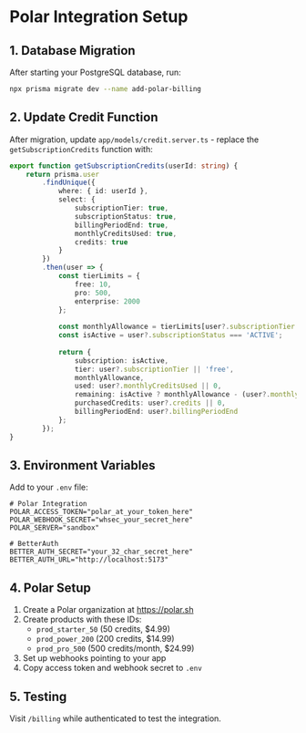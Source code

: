# Polar Integration Setup

## 1. Database Migration

After starting your PostgreSQL database, run:

```bash
npx prisma migrate dev --name add-polar-billing
```

## 2. Update Credit Function

After migration, update `app/models/credit.server.ts` - replace the `getSubscriptionCredits` function with:

```typescript
export function getSubscriptionCredits(userId: string) {
    return prisma.user
        .findUnique({
            where: { id: userId },
            select: {
                subscriptionTier: true,
                subscriptionStatus: true,
                billingPeriodEnd: true,
                monthlyCreditsUsed: true,
                credits: true
            }
        })
        .then(user => {
            const tierLimits = {
                free: 10,
                pro: 500,
                enterprise: 2000
            };
            
            const monthlyAllowance = tierLimits[user?.subscriptionTier as keyof typeof tierLimits] || 10;
            const isActive = user?.subscriptionStatus === 'ACTIVE';
            
            return {
                subscription: isActive,
                tier: user?.subscriptionTier || 'free',
                monthlyAllowance,
                used: user?.monthlyCreditsUsed || 0,
                remaining: isActive ? monthlyAllowance - (user?.monthlyCreditsUsed || 0) : 0,
                purchasedCredits: user?.credits || 0,
                billingPeriodEnd: user?.billingPeriodEnd
            };
        });
}
```

## 3. Environment Variables

Add to your `.env` file:

```env
# Polar Integration
POLAR_ACCESS_TOKEN="polar_at_your_token_here"
POLAR_WEBHOOK_SECRET="whsec_your_secret_here"
POLAR_SERVER="sandbox"

# BetterAuth
BETTER_AUTH_SECRET="your_32_char_secret_here"
BETTER_AUTH_URL="http://localhost:5173"
```

## 4. Polar Setup

1. Create a Polar organization at https://polar.sh
2. Create products with these IDs:
   - `prod_starter_50` (50 credits, $4.99)
   - `prod_power_200` (200 credits, $14.99)
   - `prod_pro_500` (500 credits/month, $24.99)
3. Set up webhooks pointing to your app
4. Copy access token and webhook secret to `.env`

## 5. Testing

Visit `/billing` while authenticated to test the integration.